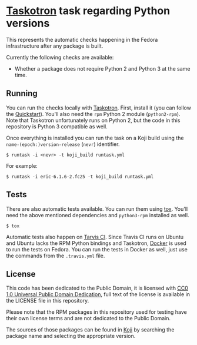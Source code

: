 # [Taskotron] task regarding Python versions

This represents the automatic checks happening in the Fedora infrastructure
after any package is built.

Currently the following checks are available:

 * Whether a package does not require Python 2 and Python 3 at the same time.


[Taskotron]: https://fedoraproject.org/wiki/Taskotron


## Running

You can run the checks locally with [Taskotron]. First, install it (you can
follow the [Quickstart]).
You'll also need the `rpm` Python 2 module (`python2-rpm`).
Note that Taskotron unfortunately runs on Python 2, but the code in this
repository is Python 3 compatible as well.

[Quickstart]: https://qa.fedoraproject.org/docs/libtaskotron/latest/quickstart.html

Once everything is installed you can run the task on a Koji build using the
`name-(epoch:)version-release` (`nevr`) identifier.

```console
$ runtask -i <nevr> -t koji_build runtask.yml
```

For example:

```console
$ runtask -i eric-6.1.6-2.fc25 -t koji_build runtask.yml
```

## Tests

There are also automatic tests available. You can run them using [tox].
You'll need the above mentioned dependencies and `python3-rpm` installed as well.

```console
$ tox
```

Automatic tests also happen on [Tarvis CI]. Since Travis CI runs on Ubuntu
and Ubuntu lacks the RPM Python bindings and Taskotron, [Docker] is used
to run the tests on Fedora. You can run the tests in Docker as well,
just use the commands from the `.travis.yml` file.

[tox]: https://tox.readthedocs.io/
[Tarvis CI]: https://travis-ci.org/fedora-python/task-python-versions/
[Docker]: https://docs.travis-ci.com/user/docker/

## License

This code has been dedicated to the Public Domain, it is licensed with
[CC0 1.0 Universal Public Domain Dedication](https://creativecommons.org/publicdomain/zero/1.0/),
full text of the license is available in the LICENSE file in this repository.

Please note that the RPM packages in this repository used for testing have
their own license terms and are not dedicated to the Public Domain.

The sources of those packages can be found in [Koji] by searching the package
name and selecting the appropriate version.

[Koji]: https://koji.fedoraproject.org/koji/
